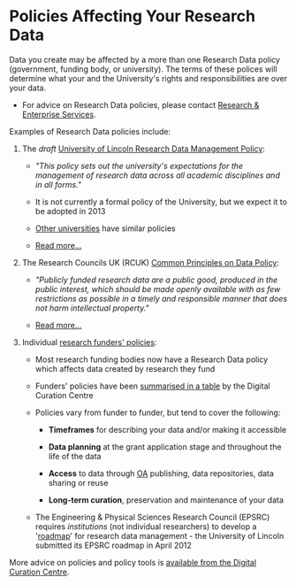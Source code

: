 # Policies Affecting Your Research Data

Data you create may be affected by a more than one Research Data policy (government, funding body, or university). The terms of these polices will determine what your and the University's rights and responsibilities are over your data.

* For advice on Research Data policies, please contact [Research & Enterprise Services](http://research.blogs.lincoln.ac.uk/).

Examples of Research Data policies include:

1. The *draft* [University of Lincoln Research Data Management Policy](https://orbital.lincoln.ac.uk/rdm-policy):
    * *"This policy sets out the university's expectations for the management of research data across all academic disciplines and in all forms."*
	
	* It is not currently a formal policy of the University, but we expect it to be adopted in 2013

	* [Other universities](http://www.dcc.ac.uk/resources/policy-and-legal/institutional-data-policies/uk-institutional-data-policies) have similar policies
	
	* [Read more...](https://orbital.lincoln.ac.uk/rdm-policy)

2. The Research Councils UK (RCUK) [Common Principles on Data Policy](http://lncn.eu/bqz3):
    * *"Publicly funded research data are a public good, produced in the public interest, which should be made openly available with as few restrictions as possible in a timely and responsible manner that does not harm intellectual property."*
	
	* [Read more...](http://lncn.eu/bqz3)

3. Individual [research funders' policies](http://lncn.eu/cz46):
    * Most research funding bodies now have a Research Data policy which affects data created by research they fund
	
	* Funders' policies have been [summarised in a table](http://lncn.eu/cz46) by the Digital Curation Centre
	
	* Policies vary from funder to funder, but tend to cover the following:
        * **Timeframes** for describing your data and/or making it accessible
		
		* **Data planning** at the grant application stage and throughout the life of the data
		
		* **Access** to data through [OA](http://en.wikipedia.org/wiki/Open_access) publishing, data repositories, data sharing or reuse
		
		* **Long-term curation**, preservation and maintenance of your data
		
	* The Engineering & Physical Sciences Research Council (EPSRC) requires *institutions* (not individual researchers) to develop a '[roadmap](http://www.epsrc.ac.uk/about/standards/researchdata/Pages/policyframework.aspx)' for research data management - the University of Lincoln submitted its EPSRC roadmap in April 2012
	
More advice on policies and policy tools is [available from the Digital Curation Centre](http://www.dcc.ac.uk/resources/policy-and-legal/policy-tools-and-guidance/policy-tools-and-guidance).